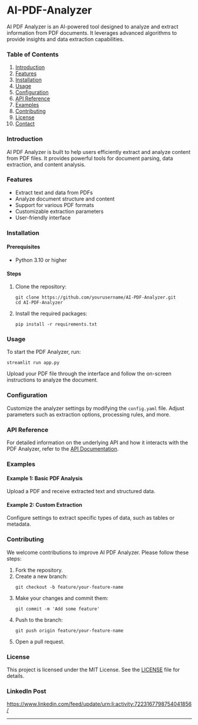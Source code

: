 # AI-PDF-Analyzer


AI PDF Analyzer is an AI-powered tool designed to analyze and extract information from PDF documents. It leverages advanced algorithms to provide insights and data extraction capabilities.

### Table of Contents

1. [Introduction](#introduction)
2. [Features](#features)
3. [Installation](#installation)
4. [Usage](#usage)
5. [Configuration](#configuration)
6. [API Reference](#api-reference)
7. [Examples](#examples)
8. [Contributing](#contributing)
9. [License](#license)
10. [Contact](#contact)

### Introduction

AI PDF Analyzer is built to help users efficiently extract and analyze content from PDF files. It provides powerful tools for document parsing, data extraction, and content analysis.

### Features

- Extract text and data from PDFs
- Analyze document structure and content
- Support for various PDF formats
- Customizable extraction parameters
- User-friendly interface

### Installation

#### Prerequisites

- Python 3.10 or higher

#### Steps

1. Clone the repository:
    ```
    git clone https://github.com/yourusername/AI-PDF-Analyzer.git
    cd AI-PDF-Analyzer
    ```

2. Install the required packages:
    ```
    pip install -r requirements.txt
    ```

### Usage

To start the PDF Analyzer, run:
```
streamlit run app.py
```

Upload your PDF file through the interface and follow the on-screen instructions to analyze the document.

### Configuration

Customize the analyzer settings by modifying the `config.yaml` file. Adjust parameters such as extraction options, processing rules, and more.

### API Reference

For detailed information on the underlying API and how it interacts with the PDF Analyzer, refer to the [API Documentation](https://example.com/api-docs).

### Examples

#### Example 1: Basic PDF Analysis
Upload a PDF and receive extracted text and structured data. 

#### Example 2: Custom Extraction
Configure settings to extract specific types of data, such as tables or metadata.

### Contributing

We welcome contributions to improve AI PDF Analyzer. Please follow these steps:

1. Fork the repository.
2. Create a new branch:
    ```
    git checkout -b feature/your-feature-name
    ```
3. Make your changes and commit them:
    ```
    git commit -m 'Add some feature'
    ```
4. Push to the branch:
    ```
    git push origin feature/your-feature-name
    ```
5. Open a pull request.

### License

This project is licensed under the MIT License. See the [LICENSE](LICENSE) file for details.

### LinkedIn Post
https://www.linkedin.com/feed/update/urn:li:activity:7223167798754041856/

---
